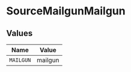 # SourceMailgunMailgun


## Values

| Name      | Value     |
| --------- | --------- |
| `MAILGUN` | mailgun   |